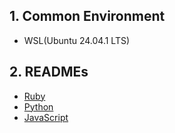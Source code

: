 ## 1. Common Environment

- WSL(Ubuntu 24.04.1 LTS)

## 2. READMEs

- [Ruby](./ruby/README.md)
- [Python](./python/README.md)
- [JavaScript](./javascript/README.md)
